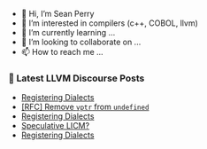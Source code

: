 - 👋 Hi, I’m Sean Perry
- 👀 I’m interested in compilers (c++, COBOL, llvm)
- 🌱 I’m currently learning ...
- 💞️ I’m looking to collaborate on ...
- 📫 How to reach me ...

<!---
s66perry/s66perry is a ✨ special ✨ repository because its `README.md` (this file) appears on your GitHub profile.
You can click the Preview link to take a look at your changes.
--->
### 📕 Latest LLVM Discourse Posts

<!-- DISCOURSE-LLVM:START -->
- [Registering Dialects](https://discourse.llvm.org/t/registering-dialects/83822#post_6)
- [[RFC] Remove `vptr` from `undefined`](https://discourse.llvm.org/t/rfc-remove-vptr-from-undefined/83830#post_1)
- [Registering Dialects](https://discourse.llvm.org/t/registering-dialects/83822#post_5)
- [Speculative LICM?](https://discourse.llvm.org/t/speculative-licm/80977#post_17)
- [Registering Dialects](https://discourse.llvm.org/t/registering-dialects/83822#post_4)
<!-- DISCOURSE-LLVM:END -->
